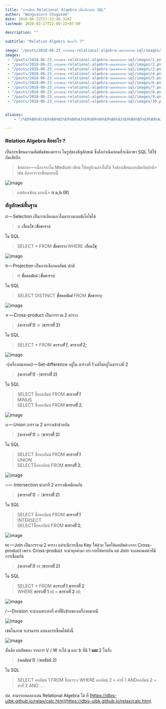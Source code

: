```yaml
---
title: "การเขียน Relational Algebra เมื่อเทียบกับ SQL"
author: "Wongsacorn Chugasem"
date: 2018-06-23T17:22:48.324Z
lastmod: 2020-03-27T22:00:22+07:00

description: ""

subtitle: "Relation Algebra คืออะไร ?"

image: "/posts/2018-06-23_การเขยน-relational-algebra-เมอเทยบกบ-sql/images/4.png" 
images:
 - "/posts/2018-06-23_การเขยน-relational-algebra-เมอเทยบกบ-sql/images/1.png"
 - "/posts/2018-06-23_การเขยน-relational-algebra-เมอเทยบกบ-sql/images/2.png"
 - "/posts/2018-06-23_การเขยน-relational-algebra-เมอเทยบกบ-sql/images/3.png"
 - "/posts/2018-06-23_การเขยน-relational-algebra-เมอเทยบกบ-sql/images/4.png"
 - "/posts/2018-06-23_การเขยน-relational-algebra-เมอเทยบกบ-sql/images/5.png"
 - "/posts/2018-06-23_การเขยน-relational-algebra-เมอเทยบกบ-sql/images/6.png"
 - "/posts/2018-06-23_การเขยน-relational-algebra-เมอเทยบกบ-sql/images/7.png"
 - "/posts/2018-06-23_การเขยน-relational-algebra-เมอเทยบกบ-sql/images/8.png"
 - "/posts/2018-06-23_การเขยน-relational-algebra-เมอเทยบกบ-sql/images/9.png"
 - "/posts/2018-06-23_การเขยน-relational-algebra-เมอเทยบกบ-sql/images/10.png"


aliases:
    - "/%E0%B8%81%E0%B8%B2%E0%B8%A3%E0%B9%80%E0%B8%82%E0%B8%B5%E0%B8%A2%E0%B8%99-relational-algebra-%E0%B9%80%E0%B8%A1%E0%B8%B7%E0%B9%88%E0%B8%AD%E0%B9%80%E0%B8%97%E0%B8%B5%E0%B8%A2%E0%B8%9A%E0%B8%81%E0%B8%B1%E0%B8%9A-sql-623f4e7ba448"

---
```


### Relation Algebra คืออะไร ?

เป็นการเขียนความสัมพันธ์ของตาราง ในรูปของสัญลักษณ์ ซึ่งถือกำเนิดก่อนที่จะมีภาษา SQL ให้ใช้กันเสียอีก
> ข้อตกลง — เนื่องจากใน Medium เขียน ให้อยู่ด้านล่างไม่ได้ จึงต้องเขียนแบบติดกันปกติ> เช่น ต้องการจะเขียนแบบนี้



![image](/posts/2018-06-23_การเขยน-relational-algebra-เมอเทยบกบ-sql/images/1.png#layoutTextWidth)

> แต่ต้องเขียน แบบนี้> **π a,b (R)**

### สัญลักษณ์พื้นฐาน

σ — Selection เป็นการเลือกแถวในตารางแบบมีเงื่อไขได้
> σ **_เงื่อนไข_** (**_ชื่อตาราง_**)

ใน SQL
> SELECT * FROM **_ชื่อตาราง_** WHERE **_เงื่อนไข;_**



![image](/posts/2018-06-23_การเขยน-relational-algebra-เมอเทยบกบ-sql/images/2.png#layoutTextWidth)



π — Projection เป็นการเลือกคอลัมน์ ปกติ
> π **_ชื่อคอลัมน์_** (**_ชื่อตาราง_**)

ใน SQL
> SELECT DISTINCT **_ชื่อคอลัมน์_** FROM **_ชื่อตาราง;_**



![image](/posts/2018-06-23_การเขยน-relational-algebra-เมอเทยบกบ-sql/images/3.png#layoutTextWidth)



⨯ — Cross-product เป็นการรวม 2 ตาราง
> **_(ตารางที่ 1)_** ⨯ (**ตารางที่ 2)**

ใน SQL
> SELECT * FROM **_ตารางที่ 1, ตารางที่ 2;_**



![image](/posts/2018-06-23_การเขยน-relational-algebra-เมอเทยบกบ-sql/images/4.png#layoutTextWidth)



-(เครื่องหมายลบ) — Set-difference อยู่ใน ตารางที่ 1 แต่ไม่อยู่ในตารางที่ 2
> **_(ตารางที่ 1)_** -(**ตารางที่ 2)**

ใน SQL
> SELECT ชื่อคอลัมน์ FROM **_ตารางที่ 1_**  
> MINUS  
> SELECT ชื่อคอลัมน์ FROM **ตารางที่ 2**;



![image](/posts/2018-06-23_การเขยน-relational-algebra-เมอเทยบกบ-sql/images/5.png#layoutTextWidth)



∪ — Union การรวม 2 ตารางเข้าด้วยกัน
> **_(ตารางที่ 1)_** ∪ (**ตารางที่ 2)**

ใน SQL
> SELECT ชื่อคอลัมน์ FROM **_ตารางที่ 1_**  
> UNION  
> SELECTชื่อคอลัมน์ FROM **ตารางที่ 2**;



![image](/posts/2018-06-23_การเขยน-relational-algebra-เมอเทยบกบ-sql/images/6.png#layoutTextWidth)



∩— Intersection นำค่าที่ 2 ตารางมีเหมือนกัน
> **_(ตารางที่ 1)_** ∩ (**ตารางที่ 2)**

ใน SQL
> SELECT ชื่อคอลัมน์ FROM **_ตารางที่ 1_**  
> INTERSECT  
> SELECTชื่อคอลัมน์ FROM **ตารางที่ 2**;



![image](/posts/2018-06-23_การเขยน-relational-algebra-เมอเทยบกบ-sql/images/7.png#layoutTextWidth)



⨝ —Join เป็นการรวม 2 ตาราง แต่จะมีการเชื่อม Key ให้ด้วย โดยให้ผลลัพต่างจาก Cross-product เพราะ Cross-product จะนำทุกค่ามา กระจายให้ครบกัน แต่ Join จะแสดงแค่ค่าที่มีการเชื่อมกัน
> **_(ตารางที่ 1)_** ⨝ (**ตารางที่ 2)**

ใน SQL
> SELECT * FROM **_ตารางที่ 1_**,**ตารางที่ 2**  
> WHERE **ตารางที่ 1**.id = **ตารางที่ 2**.id;



![image](/posts/2018-06-23_การเขยน-relational-algebra-เมอเทยบกบ-sql/images/8.png#layoutTextWidth)



/ — Division จะนำเฉพาะค่าที่ ค่าที่ฝั่งซ้ายของเครื่องหมายมี




![image](/posts/2018-06-23_การเขยน-relational-algebra-เมอเทยบกบ-sql/images/9.png#layoutTextWidth)



เช่นในภาพ จะสามารถ แสดงการเชื่อมได้ดังนี้




![image](/posts/2018-06-23_การเขยน-relational-algebra-เมอเทยบกบ-sql/images/10.png#layoutTextWidth)



นั้นคือ ผลลัพของ จากการ V / W จะได้ a และ b ที่มี 1 **และ** 2 ในกิ่ง
> **_(คอลัมน์ 1)_** /(**คอลัมน์ 2)**

ใน SQL
> SELECT คอลัมน์ 1 FROM ชื่อตาราง WHERE คอลัมน์ 2 = ค่าที่ 1 ANDคอลัมน์ 2 = ค่าที่ 2 AND ….

ปล. สามารถทดลองเล่น Relational Algebra ได้ ที่ [https://dbis-uibk.github.io/relax/calc.htm](https://dbis-uibk.github.io/relax/calc.htm)
